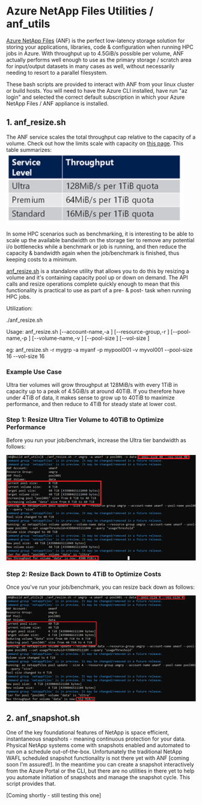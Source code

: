 # Azure NetApp Files Utilities / anf_utils

<a href="https://docs.microsoft.com/en-us/azure/azure-netapp-files/">Azure NetApp Files</a> (ANF) is the perfect low-latency storage solution for storing your applications, libraries, code & configuration when running HPC jobs in Azure. With throughput up to 4.5GiB/s possible per volume, ANF actually performs well enough to use as the primary storage / scratch area for input/output datasets in many cases as well, without necessarily needing to resort to a parallel filesystem. 

These bash scripts are provided to interact with ANF from your linux cluster or build hosts. You will need to have the Azure CLI installed, have run "az login" and selected the correct default subscription in which your Azure NetApp Files / ANF appliance is installed. 

## 1. anf_resize.sh

The ANF service scales the total throughput cap relative to the capacity of a volume. Check out how the limits scale with capacity on <a href="https://docs.microsoft.com/en-us/azure/azure-netapp-files/azure-netapp-files-service-levels#throughput-limits">this page</a>. This table summarizes: 
<br>
<img src="tiers.PNG">
<br>

In some HPC scenarios such as benchmarking, it is interesting to be able to scale up the available bandwidth on the storage tier to remove any potential i/o bottlenecks while a benchmark or job is running, and then reduce the capacity & bandwidth again when the job/benchmark is finished, thus keeping costs to a minimum. 

<a href=anf_resize.sh>anf_resize.sh</a> is a standalone utility that allows you to do this by resizing a volume and it's containing capacity pool up or down on demand. The API calls and resize operations complete quickly enough to mean that this functionality is practical to use as part of a pre- & post- task when running HPC jobs. 

Utilization:

./anf_resize.sh

Usage: anf_resize.sh [--account-name,-a <ANF account name>]
                     [--resource-group,-r <resource group>]
                     [--pool-name,-p <capacity pool name>]
                     [--volume-name,-v <volume name>]
                     [--pool-size <pool size in TiB>]
                     [--vol-size <volume size in TiB>]

eg: anf_resize.sh -r mygrp -a myanf -p mypool001 -v myvol001 --pool-size 16 --vol-size 16

### Example Use Case
Ultra tier volumes will grow throughput at 128MiB/s with every 1TiB in capacity up to a peak of 4.5GiB/s at around 40TiB. If you therefore have under 4TiB of data, it makes sense to grow up to 40TiB to maximize performance, and then reduce to 4TiB for steady state at lower cost. 

### Step 1: Resize Ultra Tier Volume to 40TiB to Optimize Performance

Before you run your job/benchmark, increase the Ultra tier bandwidth as follows: 

<img src="anf_resize.1.PNG">

### Step 2: Resize Back Down to 4TiB to Optimize Costs

Once you've run your job/benchmark, you can resize back down as follows: 

<img src="anf_resize.2.png">

## 2. anf_snapshot.sh

One of the key foundational features of NetApp is space efficient, instantaneous snapshots - meaning continuous protection for your data. Physical NetApp systems come with snapshots enabled and automated to run on a schedule out-of-the-box. Unfortunately the traditional NetApp WAFL scheduled snapshot functionality is not there yet with ANF [coming soon I'm assured!]. In the meantime you can create a snapshot interactively from the Azure Portal or the CLI, but there are no utilities in there yet to help you automate initiation of snapshots and manage the snapshot cycle. This script provides that. 

[Coming shortly - still testing this one]

